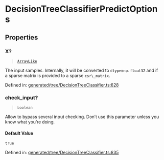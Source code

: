 # DecisionTreeClassifierPredictOptions

## Properties

### X?

> [`ArrayLike`](../types/ArrayLike.md)

The input samples. Internally, it will be converted to `dtype=np.float32` and if a sparse matrix is provided to a sparse `csr\_matrix`.

Defined in:  [generated/tree/DecisionTreeClassifier.ts:828](https://github.com/transitive-bullshit/scikit-learn-ts/blob/b59c1ff/packages/sklearn/src/generated/tree/DecisionTreeClassifier.ts#L828)

### check\_input?

> `boolean`

Allow to bypass several input checking. Don’t use this parameter unless you know what you’re doing.

#### Default Value

`true`

Defined in:  [generated/tree/DecisionTreeClassifier.ts:835](https://github.com/transitive-bullshit/scikit-learn-ts/blob/b59c1ff/packages/sklearn/src/generated/tree/DecisionTreeClassifier.ts#L835)
